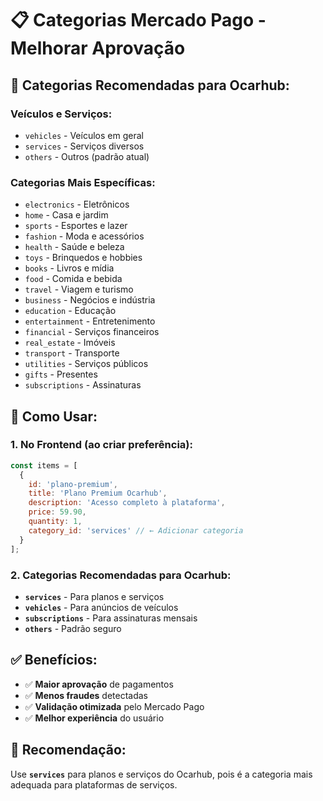 # 📋 Categorias Mercado Pago - Melhorar Aprovação

## 🎯 **Categorias Recomendadas para Ocarhub:**

### **Veículos e Serviços:**
- `vehicles` - Veículos em geral
- `services` - Serviços diversos
- `others` - Outros (padrão atual)

### **Categorias Mais Específicas:**
- `electronics` - Eletrônicos
- `home` - Casa e jardim
- `sports` - Esportes e lazer
- `fashion` - Moda e acessórios
- `health` - Saúde e beleza
- `toys` - Brinquedos e hobbies
- `books` - Livros e mídia
- `food` - Comida e bebida
- `travel` - Viagem e turismo
- `business` - Negócios e indústria
- `education` - Educação
- `entertainment` - Entretenimento
- `financial` - Serviços financeiros
- `real_estate` - Imóveis
- `transport` - Transporte
- `utilities` - Serviços públicos
- `gifts` - Presentes
- `subscriptions` - Assinaturas

## 🔧 **Como Usar:**

### **1. No Frontend (ao criar preferência):**
```javascript
const items = [
  {
    id: 'plano-premium',
    title: 'Plano Premium Ocarhub',
    description: 'Acesso completo à plataforma',
    price: 59.90,
    quantity: 1,
    category_id: 'services' // ← Adicionar categoria
  }
];
```

### **2. Categorias Recomendadas para Ocarhub:**
- **`services`** - Para planos e serviços
- **`vehicles`** - Para anúncios de veículos
- **`subscriptions`** - Para assinaturas mensais
- **`others`** - Padrão seguro

## ✅ **Benefícios:**

- ✅ **Maior aprovação** de pagamentos
- ✅ **Menos fraudes** detectadas
- ✅ **Validação otimizada** pelo Mercado Pago
- ✅ **Melhor experiência** do usuário

## 🎯 **Recomendação:**

Use **`services`** para planos e serviços do Ocarhub, pois é a categoria mais adequada para plataformas de serviços.
